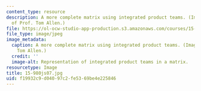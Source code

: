 ```yaml
---
content_type: resource
description: A more complete matrix using integrated product teams. (Image courtesy
  of Prof. Tom Allen.)
file: https://ol-ocw-studio-app-production.s3.amazonaws.com/courses/15-980j-organizing-for-innovative-product-development-spring-2007/f19932c9d04097c2fe5369be4e225846_15-980js07.jpg
file_type: image/jpeg
image_metadata:
  caption: A more complete matrix using integrated product teams. (Image by Prof.
    Tom Allen.)
  credit: ''
  image-alt: Representation of integrated product teams in a matrix.
resourcetype: Image
title: 15-980js07.jpg
uid: f19932c9-d040-97c2-fe53-69be4e225846
---
```

